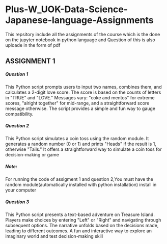 # Plus-W_UOK-Data-Science-Japanese-language-Assignments
This repsitory include all the assignments of the course which is the done on the jupyter notebook in python language and Question of this is also uploade in the form of pdf

## ASSIGNMENT 1

##### Question 1

This Python script prompts users to input two names, combines them, and calculates a 2-digit love score. The score is based on the counts of letters in "TRUE" and "LOVE." Messages vary: "coke and mentos" for extreme scores, "alright together" for mid-range, and a straightforward score message otherwise. The script provides a simple and fun way to gauge compatibility.

##### Question 2

This Python script simulates a coin toss using the random module. It generates a random number (0 or 1) and prints "Heads" if the result is 1, otherwise "Tails." It offers a straightforward way to simulate a coin toss for decision-making or game
##### Note:
For running the code of assigment 1 and question 2,You must have the random module(automatically installed with python installation) install in your computer

##### Question 3

This Python script presents a text-based adventure on Treasure Island. Players make choices by entering "Left" or "Right" and navigating through subsequent options. The narrative unfolds based on the decisions made, leading to different outcomes. A fun and interactive way to explore an imaginary world and test decision-making skill
